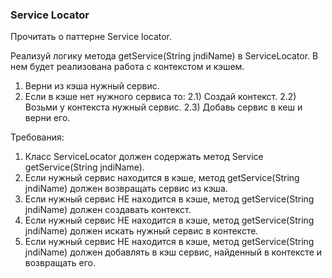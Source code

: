
### Service Locator

Прочитать о паттерне Service locator.

Реализуй логику метода getService(String jndiName) в ServiceLocator.
В нем будет реализована работа с контекстом и кэшем.

1) Верни из кэша нужный сервис.
2) Если в кэше нет нужного сервиса то:
2.1) Создай контекст.
2.2) Возьми у контекста нужный сервис.
2.3) Добавь сервис в кеш и верни его.


Требования:
1.	Класс ServiceLocator должен содержать метод Service getService(String jndiName).
2.	Если нужный сервис находится в кэше, метод getService(String jndiName) должен возвращать сервис из кэша.
3.	Если нужный сервис НЕ находится в кэше, метод getService(String jndiName) должен создавать контекст.
4.	Если нужный сервис НЕ находится в кэше, метод getService(String jndiName) должен искать нужный сервис в контексте.
5.	Если нужный сервис НЕ находится в кэше, метод getService(String jndiName) должен добавлять в кэш сервис, найденный в контексте и возвращать его.


